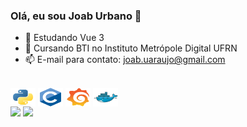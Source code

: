 ### Olá, eu sou Joab Urbano 👋

- 🌱 Estudando Vue 3
- 📖 Cursando BTI no Instituto Metrópole Digital UFRN
- 📫 E-mail para contato: joab.uaraujo@gmail.com

<div style="display: inline_block"><br>
  <img align="center" alt="Joab-Python" height="30" width="40" src="https://raw.githubusercontent.com/devicons/devicon/master/icons/python/python-original.svg">
  <img align="center" alt="Joab-C" height="30" width="40" src="https://raw.githubusercontent.com/devicons/devicon/master/icons/c/c-original.svg">
  <img align="center" alt="Joab-Grafana" height="30" width="40" src="https://raw.githubusercontent.com/devicons/devicon/master/icons/grafana/grafana-original.svg">
  <img align="center" alt="Joab-Docker" height="30" width="40" src="https://raw.githubusercontent.com/devicons/devicon/master/icons/docker/docker-original.svg">
</div>

<div> 
  <a href = "mailto:joab.uaraujo@gmail.com"><img src="https://img.shields.io/badge/-Gmail-%23333?style=for-the-badge&logo=gmail&logoColor=white" target="_blank"></a>
  <a href="https://www.linkedin.com/in/joab-urbano-355115210/" target="_blank"><img src="https://img.shields.io/badge/-LinkedIn-%230077B5?style=for-the-badge&logo=linkedin&logoColor=white" target="_blank"></a> 
</div>
